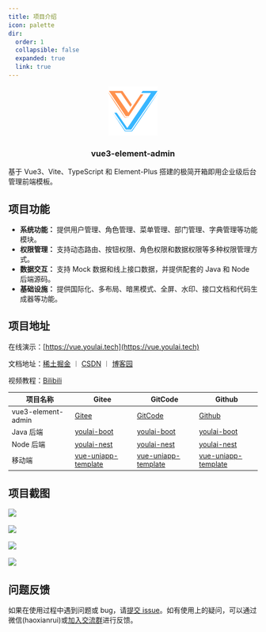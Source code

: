 ```yaml
---
title: 项目介绍
icon: palette
dir:
  order: 1
  collapsible: false
  expanded: true
  link: true
---
```


<div align="center">
   <img alt="logo" width="100" height="100" src="/assets/image/vue-logo.png">
   <h3>vue3-element-admin</h3>
</div>

基于 Vue3、Vite、TypeScript 和 Element-Plus 搭建的极简开箱即用企业级后台管理前端模板。 

## 项目功能

- **系统功能：** 提供用户管理、角色管理、菜单管理、部门管理、字典管理等功能模块。
- **权限管理：** 支持动态路由、按钮权限、角色权限和数据权限等多种权限管理方式。
- **数据交互：** 支持 Mock 数据和线上接口数据，并提供配套的 Java 和 Node 后端源码。
- **基础设施：** 提供国际化、多布局、暗黑模式、全屏、水印、接口文档和代码生成器等功能。

## 项目地址

在线演示：[https://vue.youlai.tech](https://vue.youlai.tech)

文档地址：[稀土掘金](https://juejin.cn/post/7228990409909108793)  ︱ [CSDN](https://youlai.blog.csdn.net/article/details/130191394) ︱ [博客园](https://www.youlai.tech) 

视频教程：[Bilibili](https://www.bilibili.com/video/BV1eFUuYyEFj)

<BiliBili bvid="BV1eFUuYyEFj" />


| 项目名称 | Gitee | GitCode | Github | 
| -------- | ----- | ------- | ------ |  
| vue3-element-admin| [Gitee](https://gitee.com/youlaiorg/vue3-element-admin) | [GitCode](https://gitcode.com/youlai/vue3-element-admin) | [Github](https://github.com/youlaitech/vue3-element-admin) |
| Java 后端 | [youlai-boot](https://gitee.com/youlaiorg/youlai-boot) | [youlai-boot](https://gitcode.com/youlai/youlai-boot) | [youlai-boot](https://github.com/youlaitech/youlai-boot) | 
| Node 后端 | [youlai-nest](https://gitee.com/youlaiorg/youlai-nest) | [youlai-nest](https://gitcode.com/youlai/youlai-nest) | [youlai-nest](https://github.com/youlaitech/youlai-boot) | 
| 移动端 | [vue-uniapp-template](https://gitee.com/youlaiorg/vue-uniapp-template) | [vue-uniapp-template](https://gitcode.com/youlai/vue-uniapp-template) | [vue-uniapp-template](https://github.com/youlaitech/vue-uniapp-template) | 


## 项目截图
![](https://www.youlai.tech/storage/blog/2025/01/18/20250118183316.png)

![](https://www.youlai.tech/storage/blog/2025/01/18/20250118183410.png)

![](https://www.youlai.tech/storage/blog/2025/01/18/20250118160647.png)

![](https://www.youlai.tech/storage/blog/2025/01/18/20250118183539.png)

## 问题反馈

如果在使用过程中遇到问题或 bug，请[提交 issue](https://gitee.com/youlaiorg/vue3-element-admin/issues)。如有使用上的疑问，可以通过微信(haoxianrui)或[加入交流群](../about/README.md)进行反馈。
                                                                                                                                                                                                                                                                                                              